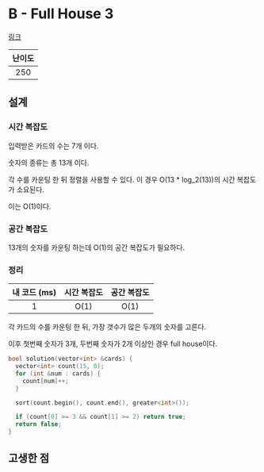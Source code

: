 # B - Full House 3

[링크](https://atcoder.jp/contests/abc398/tasks/abc398_b)

| 난이도 |
| :----: |
|  250   |

## 설계

### 시간 복잡도

입력받은 카드의 수는 7개 이다.

숫자의 종류는 총 13개 이다.

각 수를 카운팅 한 뒤 정렬을 사용할 수 있다. 이 경우 O(13 \* log_2(13))의 시간 복잡도가 소요된다.

이는 O(1)이다.

### 공간 복잡도

13개의 숫자를 카운팅 하는데 O(1)의 공간 복잡도가 필요하다.

### 정리

| 내 코드 (ms) | 시간 복잡도 | 공간 복잡도 |
| :----------: | :---------: | :---------: |
|      1       |    O(1)     |    O(1)     |

각 카드의 수를 카운팅 한 뒤, 가장 갯수가 많은 두개의 숫자를 고른다.

이후 첫번째 숫자가 3개, 두번째 숫자가 2개 이상인 경우 full house이다.

```cpp
bool solution(vector<int> &cards) {
  vector<int> count(15, 0);
  for (int &num : cards) {
    count[num]++;
  }

  sort(count.begin(), count.end(), greater<int>());

  if (count[0] >= 3 && count[1] >= 2) return true;
  return false;
}
```

## 고생한 점
